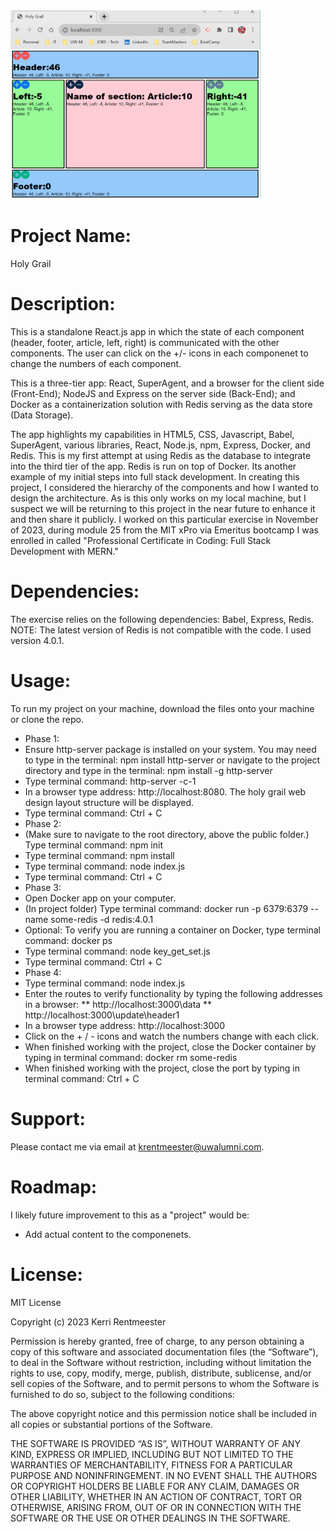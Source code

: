 <img src="holygrailUI.png" alt="app UI" width="400"/>

# **Project Name**:

Holy Grail

# **Description**:
This is a standalone React.js app in which the state of each component (header, footer, article, left, right) is communicated with the other components. The user can click on the +/- icons in each componenet to change the numbers of each component. 

This is a three-tier app: React, SuperAgent, and a browser for the client side (Front-End); NodeJS and Express on the server side (Back-End); and Docker as a containerization solution with Redis serving as the data store (Data Storage).

The app highlights my capabilities in HTML5, CSS, Javascript, Babel, SuperAgent, various libraries, React, Node.js, npm, Express, Docker, and Redis. This is my first attempt at using Redis as the database to integrate into the third tier of the app. Redis is run on top of Docker. Its another example of my initial steps into full stack development. In creating this project, I considered the hierarchy of the components and how I wanted to design the architecture. As is this only works on my local machine, but I suspect we will be returning to this project in the near future to enhance it and then share it publicly. I worked on this particular exercise in November of 2023, during module 25 from the MIT xPro via Emeritus bootcamp I was enrolled in called "Professional Certificate in Coding: Full Stack Development with MERN."

# **Dependencies**: 
The exercise relies on the following dependencies: Babel, Express, Redis. NOTE: The latest version of Redis is not compatible with the code. I used version 4.0.1.

# **Usage**:
To run my project on your machine, download the files onto your machine or clone the repo. 
* Phase 1:
* Ensure http-server package is installed on your system. You may need to type in the terminal: npm install http-server or navigate to the project directory and type in the terminal: npm install -g http-server
* Type terminal command: http-server -c-1
* In a browser type address: http://localhost:8080. The holy grail web design layout structure will be displayed.
* Type terminal command: Ctrl + C
* Phase 2:
* (Make sure to navigate to the root directory, above the public folder.) Type terminal command: npm init
* Type terminal command: npm install
* Type terminal command: node index.js
* Type terminal command: Ctrl + C
* Phase 3:
* Open Docker app on your computer.
* (In project folder) Type terminal command: docker run -p 6379:6379 --name some-redis -d redis:4.0.1
* Optional: To verify you are running a container on Docker, type terminal command: docker ps
* Type terminal command: node key_get_set.js
* Type terminal command: Ctrl + C
* Phase 4:
* Type terminal command: node index.js
* Enter the routes to verify functionality by typing the following addresses in a browser: 
** http://localhost:3000\data
** http://localhost:3000\update\header1
* In a browser type address: http://localhost:3000
* Click on the + / - icons and watch the numbers change with each click.
* When finished working with the project, close the Docker container by typing in terminal command: docker rm some-redis
* When finished working with the project, close the port by typing in terminal command: Ctrl + C

# **Support**: 
Please contact me via email at krentmeester@uwalumni.com.

# **Roadmap**: 
I likely future improvement to this as a "project" would be:
* Add actual content to the componenets.

# **License**: 
MIT License

Copyright (c) 2023 Kerri Rentmeester

Permission is hereby granted, free of charge, to any person obtaining a copy of this software and associated documentation files (the “Software”), to deal in the Software without restriction, including without limitation the rights to use, copy, modify, merge, publish, distribute, sublicense, and/or sell copies of the Software, and to permit persons to whom the Software is furnished to do so, subject to the following conditions:

The above copyright notice and this permission notice shall be included in all copies or substantial portions of the Software.

THE SOFTWARE IS PROVIDED “AS IS”, WITHOUT WARRANTY OF ANY KIND, EXPRESS OR IMPLIED, INCLUDING BUT NOT LIMITED TO THE WARRANTIES OF MERCHANTABILITY, FITNESS FOR A PARTICULAR PURPOSE AND NONINFRINGEMENT. IN NO EVENT SHALL THE AUTHORS OR COPYRIGHT HOLDERS BE LIABLE FOR ANY CLAIM, DAMAGES OR OTHER LIABILITY, WHETHER IN AN ACTION OF CONTRACT, TORT OR OTHERWISE, ARISING FROM, OUT OF OR IN CONNECTION WITH THE SOFTWARE OR THE USE OR OTHER DEALINGS IN THE SOFTWARE.